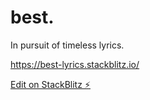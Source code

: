 # best.
In pursuit of timeless lyrics.

https://best-lyrics.stackblitz.io/

[Edit on StackBlitz ⚡️](https://stackblitz.com/edit/react-yqg2gm)
